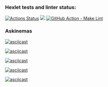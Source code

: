 ### Hexlet tests and linter status:
[![Actions Status](https://github.com/Hanna-hanna/php-project-lvl1/workflows/hexlet-check/badge.svg)](https://github.com/Hanna-hanna/php-project-lvl1/actions)
<a href="https://codeclimate.com/github/codeclimate/codeclimate/maintainability"><img src="https://api.codeclimate.com/v1/badges/a99a88d28ad37a79dbf6/maintainability" /></a>
[![GitHub Action - Make Lint](https://github.com/Hanna-hanna/php-project-lvl1/workflows/start-make-lint/badge.svg)](https://github.com/Hanna-hanna/php-project-lvl1/actions)

### Askinemas
[![asciicast](https://asciinema.org/a/UGknbv33owssMlA7dlYDojYSE.svg)](https://asciinema.org/a/UGknbv33owssMlA7dlYDojYSE)

[![asciicast](https://asciinema.org/a/0yImAj0DUVRnDS39V6Z3JB4B7.svg)](https://asciinema.org/a/0yImAj0DUVRnDS39V6Z3JB4B7)

[![asciicast](https://asciinema.org/a/vawpgnA3uqskLkLMs8s676kC5.svg)](https://asciinema.org/a/vawpgnA3uqskLkLMs8s676kC5)

[![asciicast](https://asciinema.org/a/Rc5tbpHHuAhAqmmgOBN6V5zdj.svg)](https://asciinema.org/a/Rc5tbpHHuAhAqmmgOBN6V5zdj)

[![asciicast](https://asciinema.org/a/gSFflfcMAZZl8ZmC9QgJt48pY.svg)](https://asciinema.org/a/gSFflfcMAZZl8ZmC9QgJt48pY)
